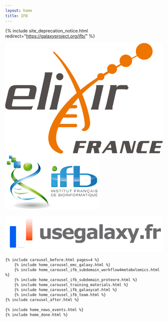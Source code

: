 ```yaml
---
layout: home
title: IFB
---
```


{% include site_deprecation_notice.html redirect="https://galaxyproject.org/ifb/" %}

<div class="home">
    <div class="row eu-image-box">
        <a href="https://elixir-europe.org/about-us/who-we-are/nodes/france" target="_blank">
            <img src="/assets/media/ifb/elixir_node_france.png"  class="img-responsive eu-image"/>
        </a>
        <a href="https://www.france-bioinformatique.fr/" target="_blank">
            <img src="/assets/media/ifb/ifb_small.png"  class="img-responsive eu-image"/>
        </a>
    </div>
    <br />
    <div style='text-align: center'>
        <a href="https://usegalaxy.fr/" target="_blank">
            <img src="/assets/media/ifb/usegalaxy-fr.png" />
        </a>
    </div>


    {% include carousel_before.html pages=4 %}
        {% include home_carousel_emc_galaxy.html %}
        {% include home_carousel_ifb_subdomain_workflow4metabolomics.html %}
        {% include home_carousel_ifb_subdomain_proteore.html %}
        {% include home_carousel_training_materials.html %}
        {% include home_carousel_ifb_galaxycat.html %}
        {% include home_carousel_ifb_team.html %}
    {% include carousel_after.html %}

    {% include home_news_events.html %}
    {% include home_done.html %}
</div>
